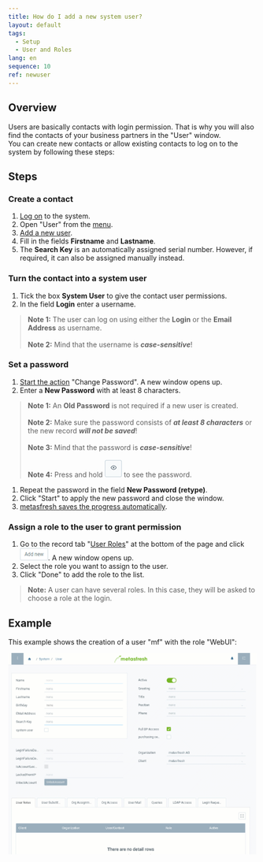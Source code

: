 ```yaml
---
title: How do I add a new system user?
layout: default
tags:
  - Setup
  - User and Roles
lang: en
sequence: 10
ref: newuser
---
```


## Overview
Users are basically contacts with login permission. That is why you will also find the contacts of your business partners in the "User" window.<br>
You can create new contacts or allow existing contacts to log on to the system by following these steps:

## Steps

### Create a contact
1. [Log on](Logon) to the system.
1. Open "User" from the [menu](Menu).
1. [Add a new user](New_Record_Window).
1. Fill in the fields **Firstname** and **Lastname**.
1. The **Search Key** is an automatically assigned serial number. However, if required, it can also be assigned manually instead.

### Turn the contact into a system user
1. Tick the box **System User** to give the contact user permissions.
1. In the field **Login** enter a username.
 >**Note 1:** The user can log on using either the **Login** or the **Email Address** as username.<br><br>
 >**Note 2:** Mind that the username is ***case-sensitive***!

### Set a password
1. [Start the action](StartAction) "Change Password". A new window opens up.
1. Enter a **New Password** with at least 8 characters.
 >**Note 1:** An **Old Password** is not required if a new user is created.<br><br>
 >**Note 2:** Make sure the password consists of ***at least 8 characters*** or the new record ***will not be saved***!<br><br>
 >**Note 3:** Mind that the password is ***case-sensitive***!<br><br>
 >**Note 4:** Press and hold ![](assets/ShowPassword_Icon.png) to see the password.

1. Repeat the password in the field **New Password (retype)**.
1. Click "Start" to apply the new password and close the window.
1. [metasfresh saves the progress automatically](Saveindicator).

### Assign a role to the user to grant permission
1. Go to the record tab "[User Roles](NewUserRole)" at the bottom of the page and click ![](assets/Add_New_Button.png). A new window opens up.
1. Select the role you want to assign to the user.
1. Click "Done" to add the role to the list.
 >**Note:** A user can have several roles. In this case, they will be asked to choose a role at the login.

## Example
This example shows the creation of a user "mf" with the role "WebUI":

![](assets/newuser.gif)
